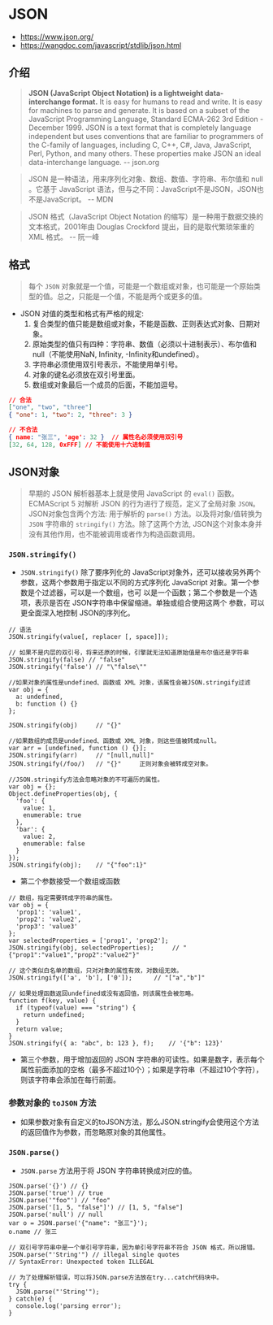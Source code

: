 # JSON

- https://www.json.org/
- https://wangdoc.com/javascript/stdlib/json.html

## 介绍

> **JSON (JavaScript Object Notation) is a lightweight data-interchange format.** It is easy for humans to read and write. It is easy for machines to parse and generate. It is based on a subset of the JavaScript Programming Language, Standard ECMA-262 3rd Edition - December 1999. JSON is a text format that is completely language independent but uses conventions that are familiar to programmers of the C-family of languages, including C, C++, C#, Java, JavaScript, Perl, Python, and many others. These properties make JSON an ideal data-interchange language.    -- json.org

> JSON 是一种语法，用来序列化对象、数组、数值、字符串、布尔值和 null 。它基于 JavaScript 语法，但与之不同：JavaScript不是JSON，JSON也不是JavaScript。     -- MDN

> JSON 格式（JavaScript Object Notation 的缩写）是一种用于数据交换的文本格式，2001年由 Douglas Crockford 提出，目的是取代繁琐笨重的 XML 格式。    -- 阮一峰

## 格式

> 每个 `JSON` 对象就是一个值，可能是一个数组或对象，也可能是一个原始类型的值。总之，只能是一个值，不能是两个或更多的值。

- JSON 对值的类型和格式有严格的规定:
    1. 复合类型的值只能是数组或对象，不能是函数、正则表达式对象、日期对象。
    2. 原始类型的值只有四种：字符串、数值（必须以十进制表示）、布尔值和null（不能使用NaN, Infinity, -Infinity和undefined）。
    3. 字符串必须使用双引号表示，不能使用单引号。
    4. 对象的键名必须放在双引号里面。
    5. 数组或对象最后一个成员的后面，不能加逗号。

```JSON
// 合法
["one", "two", "three"]
{ "one": 1, "two": 2, "three": 3 }

// 不合法
{ name: "张三", 'age': 32 }  // 属性名必须使用双引号
[32, 64, 128, 0xFFF] // 不能使用十六进制值
```

## JSON对象

> 早期的 JSON 解析器基本上就是使用 JavaScript 的 `eval()` 函数。
> ECMAScript 5 对解析 JSON 的行为进行了规范，定义了全局对象 `JSON`。
> JSON对象包含两个方法: 用于解析的 `parse()` 方法。以及将对象/值转换为 `JSON` 字符串的 `stringify()` 方法。除了这两个方法, JSON这个对象本身并没有其他作用，也不能被调用或者作为构造函数调用。

### `JSON.stringify()`

- `JSON.stringify()` 除了要序列化的 JavaScript对象外，还可以接收另外两个参数，这两个参数用于指定以不同的方式序列化 JavaScript 对象。第一个参数是个过滤器，可以是一个数组，也可 以是一个函数；第二个参数是一个选项，表示是否在 JSON字符串中保留缩进。单独或组合使用这两个 参数，可以更全面深入地控制 JSON的序列化。

```JS
// 语法
JSON.stringify(value[, replacer [, space]]);

// 如果不是内层的双引号，将来还原的时候，引擎就无法知道原始值是布尔值还是字符串
JSON.stringify(false) // "false"
JSON.stringify('false') // "\"false\""

//如果对象的属性是undefined、函数或 XML 对象，该属性会被JSON.stringify过滤
var obj = {
  a: undefined,
  b: function () {}
};

JSON.stringify(obj)     // "{}"

//如果数组的成员是undefined、函数或 XML 对象，则这些值被转成null。
var arr = [undefined, function () {}];
JSON.stringify(arr)     // "[null,null]"
JSON.stringify(/foo/)   // "{}"     正则对象会被转成空对象。

//JSON.stringify方法会忽略对象的不可遍历的属性。
var obj = {};
Object.defineProperties(obj, {
  'foo': {
    value: 1,
    enumerable: true
  },
  'bar': {
    value: 2,
    enumerable: false
  }
});
JSON.stringify(obj);    // "{"foo":1}"
```

- 第二个参数接受一个数组或函数

```JS
// 数组，指定需要转成字符串的属性。
var obj = {
  'prop1': 'value1',
  'prop2': 'value2',
  'prop3': 'value3'
};
var selectedProperties = ['prop1', 'prop2'];
JSON.stringify(obj, selectedProperties);     // "{"prop1":"value1","prop2":"value2"}"

// 这个类似白名单的数组，只对对象的属性有效，对数组无效。
JSON.stringify(['a', 'b'], ['0']);      // "["a","b"]"

// 如果处理函数返回undefined或没有返回值，则该属性会被忽略。
function f(key, value) {
  if (typeof(value) === "string") {
    return undefined;
  }
  return value;
}
JSON.stringify({ a: "abc", b: 123 }, f);    // '{"b": 123}'
```

- 第三个参数，用于增加返回的 JSON 字符串的可读性。如果是数字，表示每个属性前面添加的空格（最多不超过10个）；如果是字符串（不超过10个字符），则该字符串会添加在每行前面。

### 参数对象的 `toJSON` 方法

- 如果参数对象有自定义的toJSON方法，那么JSON.stringify会使用这个方法的返回值作为参数，而忽略原对象的其他属性。

### `JSON.parse()`

- `JSON.parse` 方法用于将 JSON 字符串转换成对应的值。

```JS
JSON.parse('{}') // {}
JSON.parse('true') // true
JSON.parse('"foo"') // "foo"
JSON.parse('[1, 5, "false"]') // [1, 5, "false"]
JSON.parse('null') // null
var o = JSON.parse('{"name": "张三"}');
o.name // 张三

// 双引号字符串中是一个单引号字符串，因为单引号字符串不符合 JSON 格式，所以报错。
JSON.parse("'String'") // illegal single quotes
// SyntaxError: Unexpected token ILLEGAL

// 为了处理解析错误，可以将JSON.parse方法放在try...catch代码块中。
try {
  JSON.parse("'String'");
} catch(e) {
  console.log('parsing error');
}
```